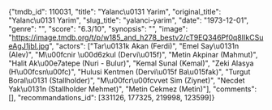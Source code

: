 {"tmdb_id": 110031, "title": "Yalanc\u0131 Yarim", "original_title": "Yalanc\u0131 Yarim", "slug_title": "yalanci-yarim", "date": "1973-12-01", "genre": "", "score": "6.3/10", "synopsis": "", "image": "https://image.tmdb.org/t/p/w185_and_h278_bestv2/cT9EQ346Pf0q8IIkCSueAgJ1jbI.jpg", "actors": ["Tar\u0131k Akan (Ferdi)", "Emel Say\u0131n (Alev)", "M\u00fcnir \u00d6zkul (Dervi\u015f)", "Metin Akpinar (Mahmut)", "Halit Ak\u00e7atepe (Nuri - Bulur)", "Kemal Sunal (Kemal)", "Zeki Alasya (H\u00fcsn\u00fc)", "Hulusi Kentmen (Dervi\u015f Ba\u015fak)", "Turgut Boral\u0131 (Stallholder)", "M\u00fcr\u00fcvvet Sim (Ziynet)", "Necdet Yak\u0131n (Stallholder Mehmet)", "Metin Cekmez (Metin)"], "comments": [], "recommandations_id": [331126, 177325, 219998, 123599]}